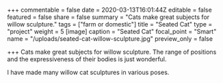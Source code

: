 +++
commentable = false
date = 2020-03-13T16:01:44Z
editable = false
featured = false
share = false
summary = "Cats make great subjects for willow sculpture."
tags = ["farm or domestic"]
title = "Seated Cat"
type = "project"
weight = 5
[image]
caption = "Seated Cat"
focal_point = "Smart"
name = "/uploads/seated-cat-willow-sculpture.jpg"
preview_only = false

+++
Cats make great subjects for willow sculpture. The range of positions and the expressiveness of their bodies is just wonderful.

I have made many willow cat sculptures in various poses.